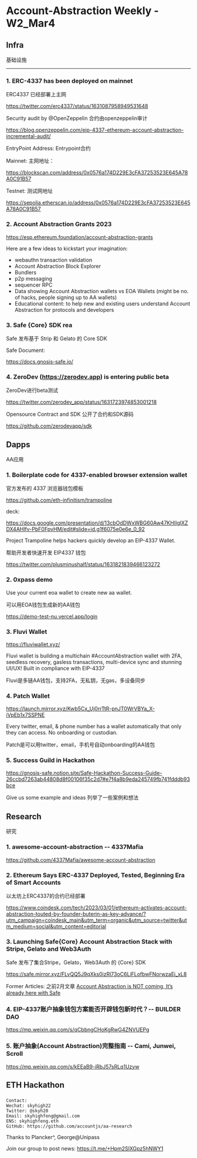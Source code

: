 # Account-Abstraction Weekly - W2_Mar4

## Infra

基础设施

---

### 1. ERC-4337 has been deployed on mainnet 
ERC4337 已经部署上主网

https://twitter.com/erc4337/status/1631087958949531648

Security audit by @OpenZeppelin  合约由openzeppelin审计

https://blog.openzeppelin.com/eip-4337-ethereum-account-abstraction-incremental-audit/


EntryPoint Address: Entrypoint合约

Mainnet: 主网地址：

https://blockscan.com/address/0x0576a174D229E3cFA37253523E645A78A0C91B57

Testnet: 测试网地址

https://sepolia.etherscan.io/address/0x0576a174D229E3cFA37253523E645A78A0C91B57


### 2. Account Abstraction Grants 2023

https://esp.ethereum.foundation/account-abstraction-grants

Here are a few ideas to kickstart your imagination:

- webauthn transaction validation
- Account Abstraction Block Explorer
- Bundlers
- p2p messaging
- sequencer RPC
- Data showing Account Abstraction wallets vs EOA Wallets (might be no. of hacks, people signing up to AA wallets)
- Educational content:
to help new and existing users understand Account Abstraction
for protocols and developers

### 3. Safe {Core} SDK rea
Safe 发布基于 Strip 和 Gelato 的 Core SDK

Safe Document:

https://docs.gnosis-safe.io/

### 4. ZeroDev (https://zerodev.app) is entering public beta
ZeroDev进行beta测试

https://twitter.com/zerodev_app/status/1631723974853001218

Opensource Contract and SDK 公开了合约和SDK源码

https://github.com/zerodevapp/sdk


## Dapps
AA应用

### 1. Boilerplate code for 4337-enabled browser extension wallet
官方发布的 4337 浏览器钱包模板

https://github.com/eth-infinitism/trampoline

deck: 

https://docs.google.com/presentation/d/13cbOdDWxWBG60Aw47KHIIglXZDX4AHlfv-PbF0FpvHM/edit#slide=id.g1f6075e0e6e_0_92

Project Trampoline helps hackers quickly develop an EIP-4337 Wallet. 

帮助开发者快速开发 EIP4337 钱包

https://twitter.com/plusminushalf/status/1631821839466123272

### 2. 0xpass demo
Use your current eoa wallet to create new aa wallet.

可以用EOA钱包生成新的AA钱包

https://demo-test-nu.vercel.app/login

### 3. Fluvi Wallet

https://fluviwallet.xyz/

Fluvi wallet is building a multichain #AccountAbstraction wallet with 2FA, seedless recovery, gasless transactions, multi-device sync and stunning UI/UX! Built in compliance with EIP-4337

Fluvi是多链AA钱包，支持2FA，无私钥，无gas，多设备同步

### 4. Patch Wallet

https://launch.mirror.xyz/Kwb5Cx_Uj0rrTtR-pnJT0WrVBYa_X-iVpEb1x7SSPNE

Every twitter, email, & phone number has a wallet automatically that only they can access. No onboarding or custodian.
 
Patch是可以用twitter，email，手机号自动onboarding的AA钱包

### 5. Success Guild in Hackathon

https://gnosis-safe.notion.site/Safe-Hackathon-Success-Guide-26ccbd7263ab44808d8f00106f35c2d7#e7f4a8b9eda245749fb741fdddb93bce

Give us some example and ideas
列举了一些案例和想法


## Research
研究

### 1. awesome-account-abstraction -- 4337Mafia

https://github.com/4337Mafia/awesome-account-abstraction

### 2. Ethereum Says ERC-4337 Deployed, Tested, Beginning Era of Smart Accounts
以太坊上ERC4337的合约已经部署

https://www.coindesk.com/tech/2023/03/01/ethereum-activates-account-abstraction-touted-by-founder-buterin-as-key-advance/?utm_campaign=coindesk_main&utm_term=organic&utm_source=twitter&utm_medium=social&utm_content=editorial

### 3. Launching Safe{Core} Account Abstraction Stack with Stripe, Gelato and Web3Auth 
Safe 发布了集合Stripe，Gelato，Web3Auth 的 {Core} SDK

https://safe.mirror.xyz/FLvQQ5J9qXks0izRl73oC6LiFLofbwFNorwzaEj_xL8

Former Articles: 之前2月文章
[Account Abstraction is NOT coming, It’s already here with Safe](https://safe.mirror.xyz/9KmZjEbFkmI79s28d9xar6JWYrE50F5AHpa5CR12YGI)

### 4. EIP-4337账户抽象钱包方案能否开辟钱包新时代？-- BUILDER DAO

https://mp.weixin.qq.com/s/qCbbngCHoKgRwG4ZNVUEPg

### 5. 账户抽象(Account Abstraction)完整指南 -- Cami, Junwei, Scroll

https://mp.weixin.qq.com/s/kEEaB9-iRbJ57sRLq1Uzyw

## ETH Hackathon



### 

```
Contact:
Wechat: skyhigh22
Twitter: @skyh20
Email: skyhighfeng@gmail.com
ENS: skyhighfeng.eth
GitHub: https://github.com/accountjs/aa-research
```

Thanks to Plancker^, George@Unipass

Join our group to post news: https://t.me/+Hpm2SIXGpz5hNWY1